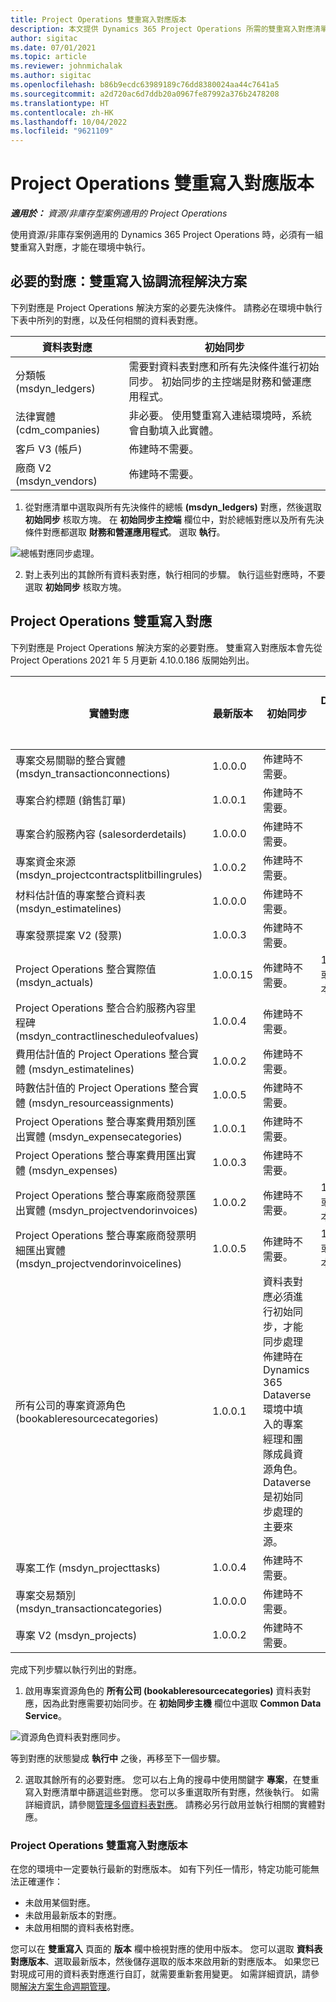 ```yaml
---
title: Project Operations 雙重寫入對應版本
description: 本文提供 Dynamics 365 Project Operations 所需的雙重寫入對應清單。
author: sigitac
ms.date: 07/01/2021
ms.topic: article
ms.reviewer: johnmichalak
ms.author: sigitac
ms.openlocfilehash: b86b9ecdc63989189c76dd8380024aa44c7641a5
ms.sourcegitcommit: a2d720ac6d7ddb20a0967fe87992a376b2478208
ms.translationtype: HT
ms.contentlocale: zh-HK
ms.lasthandoff: 10/04/2022
ms.locfileid: "9621109"
---
```

# <a name="project-operations-dual-write-map-versions"></a>Project Operations 雙重寫入對應版本

_**適用於：** 資源/非庫存型案例適用的 Project Operations_

使用資源/非庫存案例適用的 Dynamics 365 Project Operations 時，必須有一組雙重寫入對應，才能在環境中執行。 

## <a name="prerequisite-maps-dual-write-orchestration-solution"></a>必要的對應：雙重寫入協調流程解決方案

下列對應是 Project Operations 解決方案的必要先決條件。 請務必在環境中執行下表中所列的對應，以及任何相關的資料表對應。

| 資料表對應 | 初始同步 |
| --- | --- |
| 分類帳 (msdyn_ledgers) | 需要對資料表對應和所有先決條件進行初始同步。 初始同步的主控端是財務和營運應用程式。 |
| 法律實體 (cdm_companies) | 非必要。 使用雙重寫入連結環境時，系統會自動填入此實體。 |
| 客戶 V3 (帳戶) | 佈建時不需要。 |
| 廠商 V2 (msdyn_vendors) | 佈建時不需要。 |

1. 從對應清單中選取與所有先決條件的總帳 **(msdyn\_ledgers)** 對應，然後選取 **初始同步** 核取方塊。 在 **初始同步主控端** 欄位中，對於總帳對應以及所有先決條件對應都選取 **財務和營運應用程式**。 選取 **執行**。

![總帳對應同步處理。](media/DW6.png)

2. 對上表列出的其餘所有資料表對應，執行相同的步驟。 執行這些對應時，不要選取 **初始同步** 核取方塊。

## <a name="project-operations-dual-write-maps"></a>Project Operations 雙重寫入對應

下列對應是 Project Operations 解決方案的必要對應。 雙重寫入對應版本會先從 Project Operations 2021 年 5 月更新 4.10.0.186 版開始列出。

| 實體對應 |  最新版本 | 初始同步 | 必要 Dynamics 365 Finance 版本 |
| --- | --- | --- | --- |
| 專案交易關聯的整合實體 (msdyn\_transactionconnections) | 1.0.0.0 | 佈建時不需要。 ||
| 專案合約標題 (銷售訂單) | 1.0.0.1 | 佈建時不需要。 ||
| 專案合約服務內容 (salesorderdetails) | 1.0.0.0 | 佈建時不需要。 ||
| 專案資金來源 (msdyn_projectcontractsplitbillingrules) | 1.0.0.2 | 佈建時不需要。 ||
| 材料估計值的專案整合資料表 (msdyn\_estimatelines) | 1.0.0.0 | 佈建時不需要。 ||
| 專案發票提案 V2 (發票) | 1.0.0.3 | 佈建時不需要。 ||
| Project Operations 整合實際值 (msdyn_actuals) | 1.0.0.15 | 佈建時不需要。 |10.0.29 或更新版本|
| Project Operations 整合合約服務內容里程碑 (msdyn_contractlinescheduleofvalues) | 1.0.0.4 | 佈建時不需要。 ||
| 費用估計值的 Project Operations 整合實體 (msdyn_estimatelines) | 1.0.0.2 | 佈建時不需要。 ||
| 時數估計值的 Project Operations 整合實體 (msdyn_resourceassignments) | 1.0.0.5 | 佈建時不需要。 ||
| Project Operations 整合專案費用類別匯出實體 (msdyn_expensecategories) | 1.0.0.1 | 佈建時不需要。 ||
| Project Operations 整合專案費用匯出實體 (msdyn_expenses) | 1.0.0.3 | 佈建時不需要。 ||
| Project Operations 整合專案廠商發票匯出實體 (msdyn_projectvendorinvoices) | 1.0.0.2 | 佈建時不需要。 |10.0.29 或更新版本|
| Project Operations 整合專案廠商發票明細匯出實體 (msdyn_projectvendorinvoicelines) | 1.0.0.5 | 佈建時不需要。 | 10.0.29 或更新版本 |
| 所有公司的專案資源角色 (bookableresourcecategories) | 1.0.0.1 | 資料表對應必須進行初始同步，才能同步處理佈建時在 Dynamics 365 Dataverse 環境中填入的專案經理和團隊成員資源角色。 Dataverse 是初始同步處理的主要來源。 ||
| 專案工作 (msdyn_projecttasks) | 1.0.0.4 | 佈建時不需要。 ||
| 專案交易類別 (msdyn_transactioncategories) | 1.0.0.0 | 佈建時不需要。 ||
| 專案 V2 (msdyn_projects) | 1.0.0.2 | 佈建時不需要。 ||

完成下列步驟以執行列出的對應。

1. 啟用專案資源角色的 **所有公司 (bookableresourcecategories)** 資料表對應，因為此對應需要初始同步。在 **初始同步主機** 欄位中選取 **Common Data Service**。 

 ![資源角色資料表對應同步。](media/6ResourceInitialSync.jpg)

 等到對應的狀態變成 **執行中** 之後，再移至下一個步驟。

2. 選取其餘所有的必要對應。 您可以右上角的搜尋中使用關鍵字 **專案**，在雙重寫入對應清單中篩選這些對應。 您可以多重選取所有對應，然後執行。 如需詳細資訊，請參閱[管理多個資料表對應](/dynamics365/fin-ops-core/dev-itpro/data-entities/dual-write/multiple-entity-maps)。 請務必另行啟用並執行相關的實體對應。

### <a name="project-operations-dual-write-map-versions"></a>Project Operations 雙重寫入對應版本

在您的環境中一定要執行最新的對應版本。 如有下列任一情形，特定功能可能無法正確運作：

- 未啟用某個對應。
- 未啟用最新版本的對應。 
- 未啟用相關的資料表格對應。

您可以在 **雙重寫入** 頁面的 **版本** 欄中檢視對應的使用中版本。 您可以選取 **資料表對應版本**、選取最新版本，然後儲存選取的版本來啟用新的對應版本。 如果您已對現成可用的資料表對應進行自訂，就需要重新套用變更。 如需詳細資訊，請參閱[解決方案生命週期管理](/dynamics365/fin-ops-core/dev-itpro/data-entities/dual-write/app-lifecycle-management)。
